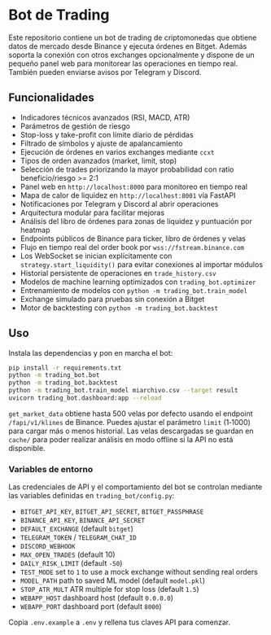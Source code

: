 # Bot de Trading

Este repositorio contiene un bot de trading de criptomonedas que obtiene datos de mercado desde Binance y ejecuta órdenes en Bitget.
Además soporta la conexión con otros exchanges opcionalmente y dispone de un pequeño panel web para monitorear las operaciones en tiempo real. También pueden enviarse avisos por Telegram y Discord.

## Funcionalidades

- Indicadores técnicos avanzados (RSI, MACD, ATR)
- Parámetros de gestión de riesgo
- Stop-loss y take-profit con límite diario de pérdidas
- Filtrado de símbolos y ajuste de apalancamiento
- Ejecución de órdenes en varios exchanges mediante `ccxt`
- Tipos de orden avanzados (market, limit, stop)
- Selección de trades priorizando la mayor probabilidad con ratio beneficio/riesgo >= 2:1
- Panel web en `http://localhost:8000` para monitoreo en tiempo real
- Mapa de calor de liquidez en `http://localhost:8001` vía FastAPI
- Notificaciones por Telegram y Discord al abrir operaciones
- Arquitectura modular para facilitar mejoras
- Análisis del libro de órdenes para zonas de liquidez y puntuación por heatmap
- Endpoints públicos de Binance para ticker, libro de órdenes y velas
- Flujo en tiempo real del order book por `wss://fstream.binance.com`
- Los WebSocket se inician explícitamente con `strategy.start_liquidity()` para evitar conexiones al importar módulos
- Historial persistente de operaciones en `trade_history.csv`
- Modelos de machine learning optimizados con `trading_bot.optimizer`
- Entrenamiento de modelos con `python -m trading_bot.train_model`
- Exchange simulado para pruebas sin conexión a Bitget
- Motor de backtesting con `python -m trading_bot.backtest`

## Uso

Instala las dependencias y pon en marcha el bot:

```bash
pip install -r requirements.txt
python -m trading_bot.bot
python -m trading_bot.backtest
python -m trading_bot.train_model miarchivo.csv --target result
uvicorn trading_bot.dashboard:app --reload
```

`get_market_data` obtiene hasta 500 velas por defecto usando el endpoint
`/fapi/v1/klines` de Binance. Puedes ajustar el parámetro `limit` (1‑1000)
para cargar más o menos historial. Las velas descargadas se guardan en
`cache/` para poder realizar análisis en modo offline si la API no está
disponible.

### Variables de entorno

Las credenciales de API y el comportamiento del bot se controlan mediante las
variables definidas en `trading_bot/config.py`:

- `BITGET_API_KEY`, `BITGET_API_SECRET`, `BITGET_PASSPHRASE`
- `BINANCE_API_KEY`, `BINANCE_API_SECRET`
- `DEFAULT_EXCHANGE` (default `bitget`)
- `TELEGRAM_TOKEN` / `TELEGRAM_CHAT_ID`
- `DISCORD_WEBHOOK`
- `MAX_OPEN_TRADES` (default 10)
- `DAILY_RISK_LIMIT` (default `-50`)
- `TEST_MODE` set to `1` to use a mock exchange without sending real orders
- `MODEL_PATH` path to saved ML model (default `model.pkl`)
- `STOP_ATR_MULT` ATR multiple for stop loss (default `1.5`)
- `WEBAPP_HOST` dashboard host (default `0.0.0.0`)
- `WEBAPP_PORT` dashboard port (default `8000`)


Copia `.env.example` a `.env` y rellena tus claves API para comenzar.
